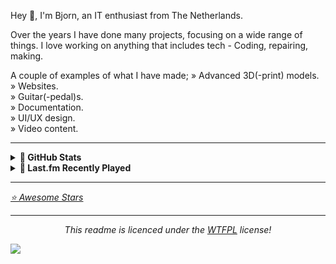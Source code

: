 Hey 👋, I'm Bjorn, an IT enthusiast from The Netherlands.

Over the years I have done many projects, focusing on a wide range of things. I love working on anything that includes tech - Coding, repairing, making.

A couple of examples of what I have made;
» Advanced 3D(-print) models.<br>
» Websites.<br>
» Guitar(-pedal)s.<br>
» Documentation.<br>
» UI/UX design.<br>
» Video content.<br>

---

<details>
<summary><b>💖 GitHub Stats</b></summary>

![Metrics](https://github.com/WalkxCode/WalkxCode/blob/master/github-metrics.svg)
</details>

	
<details>
<summary><b>🎵 Last.fm Recently Played</b></summary>

[![My Last.fm](https://lastfm-recently-played.vercel.app/api?user=WalkxNL&loved=true)](https://www.last.fm/user/WalkxNL)

</details>

---
<i><a href="https://github.com/walkxcode/stars">⭐ Awesome Stars</a></i>

---
<p align="center">
  <i>This readme is licenced under the <a href="">WTFPL</a> license!
</p>
	
[![](https://visitcount.itsvg.in/api?id=walkxcode&label=Profile%20Views&color=2&pretty=false)](https://visitcount.itsvg.in)
